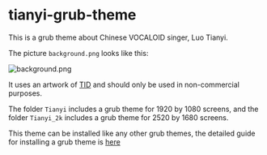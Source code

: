 # tianyi-grub-theme

This is a grub theme about Chinese VOCALOID singer, Luo Tianyi. 

The picture `background.png` looks like this:

![background.png](https://cloud.clf3.org/index.php/s/iABAmTtYw6dvLDq/download)

It uses an artwork of [TID](https://www.pixiv.net/users/418969) and should only be used in non-commercial purposes.

The folder `Tianyi` includes a grub theme for 1920 by 1080 screens, and the folder `Tianyi_2k` includes a grub theme for 2520 by 1680 screens.

This theme can be installed like any other grub themes, the detailed guide for installing a grub theme is [here](https://askubuntu.com/questions/906898/themes-for-ubuntu-grub)
